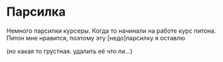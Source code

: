 Парсилка 
==============

Немного парсилки курсеры. Когда то начинали на работе курс питона.
Питон мне нравится, поэтому эту [недо]парсилку я оставлю


(но какая то грустная. удалить её что ли...)
